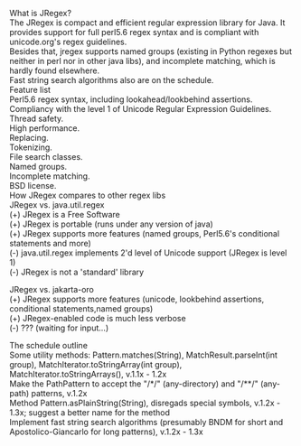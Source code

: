 What is JRegex?    
The JRegex is compact and efficient regular expression library for Java. It provides support for full perl5.6 regex syntax and is compliant with unicode.org's regex guidelines.    
Besides that, jregex supports named groups (existing in Python regexes but neither in perl nor in other java libs), and incomplete matching, which is hardly found elsewhere.    
Fast string search algorithms also are on the schedule.    
Feature list    
Perl5.6 regex syntax, including lookahead/lookbehind assertions.    
Compliancy with the level 1 of Unicode Regular Expression Guidelines.    
Thread safety.    
High performance.    
Replacing.    
Tokenizing.    
File search classes.    
Named groups.    
Incomplete matching.    
BSD license.    
How JRegex compares to other regex libs    
JRegex vs. java.util.regex    
(+) JRegex is a Free Software    
(+) JRegex is portable (runs under any version of java)    
(+) JRegex supports more features (named groups, Perl5.6's conditional statements and more)    
(-) java.util.regex implements 2'd level of Unicode support (JRegex is level 1)    
(-) JRegex is not a 'standard' library     
    
JRegex vs. jakarta-oro    
(+) JRegex supports more features (unicode, lookbehind assertions, conditional statements,named groups)    
(+) JRegex-enabled code is much less verbose    
(-) ??? (waiting for input...)     
    
The schedule outline    
Some utility methods: Pattern.matches(String), MatchResult.parseInt(int group), MatchIterator.toStringArray(int group), MatchIterator.toStringArrays(), v.1.1x - 1.2x    
Make the PathPattern to accept the "/*/" (any-directory) and "/**/" (any-path) patterns, v.1.2x    
Method Pattern.asPlainString(String), disregads special symbols, v.1.2x - 1.3x; suggest a better name for the method    
Implement fast string search algorithms (presumably BNDM for short and Apostolico-Giancarlo for long patterns), v.1.2x - 1.3x